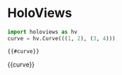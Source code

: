 # HoloViews

```python
import holoviews as hv
curve = hv.Curve(((1, 2), (3, 4)))
```

~~~
{{#curve}}
~~~

{{curve}}
